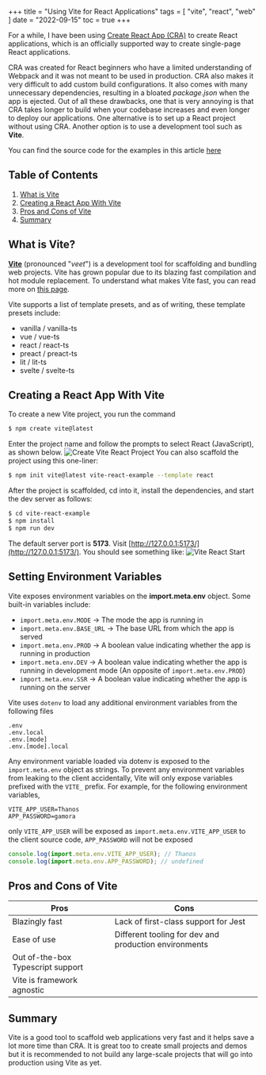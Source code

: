 +++
title = "Using Vite for React Applications"
tags = [
    "vite",
    "react",
    "web"
]
date = "2022-09-15"
toc = true
+++

For a while, I have been using [Create React App (CRA)](https://reactjs.org/docs/create-a-new-react-app.html#create-react-app) to create React applications, which is an officially supported way to create single-page React applications. 

CRA was created for React beginners who have a limited understanding of Webpack and it was not meant to be used in production. CRA also makes it very difficult to add custom build configurations. It also comes with many unnecessary dependencies, resulting in a bloated *package.json* when the app is ejected. Out of all these drawbacks, one that is very annoying is that CRA takes longer to build when your codebase increases and even longer to deploy our applications. One alternative is to set up a React project without using CRA. Another option is to use a development tool such as **Vite**.

You can find the source code for the examples in this article [here](https://github.com/Thwani47/blog-code/tree/main/vite-react-example)
## Table of Contents
1. [What is Vite](#what-is-vite)
2. [Creating a React App With Vite](#creating-a-react-app-with-vite)
3. [Pros and Cons of Vite](#pros-and-cons-of-vite)
4. [Summary](#summary)

## What is Vite?
**[Vite](https://vitejs.dev/)** (pronounced "*veet*") is a development tool for scaffolding and bundling web projects. Vite has grown popular due to its blazing fast compilation and hot module replacement. To understand what makes Vite fast, you can read more on [this page](https://vitejs.dev/guide/why.html).

Vite supports a list of template presets, and as of writing, these template presets include:
- vanilla / vanilla-ts
- vue / vue-ts
- react / react-ts
- preact / preact-ts
- lit / lit-ts
- svelte / svelte-ts

## Creating a React App With Vite
To create a new Vite project, you run the command
```bash
$ npm create vite@latest
```
Enter the project name and follow the prompts to select React (JavaScript), as shown below. ![Create Vite React Project](/posts/create-vite-react-project.PNG)
You can also scaffold the project using this one-liner:
```bash
$ npm init vite@latest vite-react-example --template react
```

After the project is scaffolded, cd into it, install the dependencies, and start the dev server as follows:
```bash
$ cd vite-react-example
$ npm install
$ npm run dev
```
The default server port is **5173**. Visit [http://127.0.0.1:5173/](http://127.0.0.1:5173/). You should see something like:
![Vite React Start](/posts/vite-react-home-page.png)

## Setting Environment Variables
Vite exposes environment variables on the **import.meta.env** object. Some built-in variables include:
- `import.meta.env.MODE` &rarr; The mode the app is running in
- `import.meta.env.BASE_URL` &rarr; The base URL from which the app is served
- `import.meta.env.PROD` &rarr; A boolean value indicating whether the app is running in production
- `import.meta.env.DEV` &rarr; A boolean value indicating whether the app is running in development mode (An opposite of `import.meta.env.PROD`)
- `import.meta.env.SSR` &rarr; A boolean value indicating whether the app is running on the server

Vite uses `dotenv` to load any additional environment variables from the following files
```
.env
.env.local
.env.[mode]
.env.[mode].local
```
Any environment variable loaded via dotenv is exposed to the `import.meta.env` object as strings. To prevent any environment variables from leaking to the client accidentally, Vite will only expose variables prefixed with the `VITE_` prefix. For example, for the following environment variables, 
```
VITE_APP_USER=Thanos
APP_PASSWORD=gamora
```
only `VITE_APP_USER` will be exposed as `import.meta.env.VITE_APP_USER` to the client source code, `APP_PASSWORD` will not be exposed
```javascript
console.log(import.meta.env.VITE_APP_USER); // Thanos
console.log(import.meta.env.APP_PASSWORD); // undefined
```

## Pros and Cons of Vite
| Pros | Cons |
| - | - |
| Blazingly fast | Lack of first-class support for Jest |
| Ease of use | Different tooling for dev and production environments |
|Out of-the-box Typescript support | |
| Vite is framework agnostic | | 

## Summary
Vite is a good tool to scaffold web applications very fast and it helps save a lot more time than CRA. It is great too to create small projects and demos but it is recommended to not build any large-scale projects that will go into production using Vite as yet.